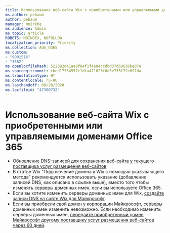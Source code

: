```yaml
---
title: Использование веб-сайта Wix с приобретенными или управляемыми доменами Office 365
ms.author: pebaum
author: pebaum
manager: mnirkhe
ms.audience: Admin
ms.topic: article
ROBOTS: NOINDEX, NOFOLLOW
localization_priority: Priority
ms.collection: Adm_O365
ms.custom:
- "9001516"
- "3582"
ms.openlocfilehash: 522392d41aa8f84f1f4684ccdbd37d68636be07e
ms.sourcegitcommit: cbed17334557c1dfa471623f8d5e735f72e697da
ms.translationtype: HT
ms.contentlocale: ru-RU
ms.lasthandoff: 08/28/2020
ms.locfileid: "47300732"
---
```

# <a name="using-wix-website-with-office-365-purchased-or-managed-domains"></a>Использование веб-сайта Wix с приобретенными или управляемыми доменами Office 365

- [Обновление DNS-записей для сохранения веб-сайта у текущего поставщика услуг размещения веб-сайтов](https://docs.microsoft.com/microsoft-365/admin/dns/update-dns-records-to-retain-current-hosting-provider)
- В статье Wix "Подключение домена к Wix с помощью указывающего метода" рекомендуется использовать указание (добавление записей DNS, как описано в ссылке выше), вместо того чтобы изменять серверы доменных имен, если вы используете Office 365.
- Если вы хотите изменить серверы доменных имен для Wix, [создайте записи DNS на сайте Wix для Майкрософт](https://docs.microsoft.com/microsoft-365/admin/dns/create-dns-records-at-wix?view=o365-worldwide).
- Если вы приобрели свой домен у корпорации Майкрософт, серверы доменных имен изменить невозможно. Если необходимо изменить серверы доменных имен, [передайте приобретенный домен Майкрософт другому поставщику услуг размещения веб-сайтов через 60 дней](https://docs.microsoft.com/microsoft-365/admin/get-help-with-domains/transfer-a-domain-from-microsoft-to-another-host).